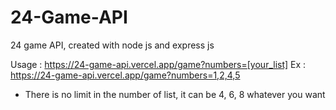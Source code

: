 # 24-Game-API
24 game API, created with node js and express js

Usage : 
  https://24-game-api.vercel.app/game?numbers=[your_list]
  Ex : https://24-game-api.vercel.app/game?numbers=1,2,4,5
  
  * There is no limit in the number of list, it can be 4, 6, 8 whatever you want
